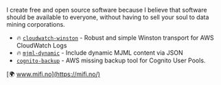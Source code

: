 I create free and open source software because I believe that software should be available to everyone, without having to sell your soul to data mining corporations.

- 🔥 [`cloudwatch-winston`](https://github.com/mifi/cloudwatch-winston) - Robust and simple Winston transport for AWS CloudWatch Logs
- 🔥 [`mjml-dynamic`](https://github.com/mifi/mjml-dynamic) - Include dynamic MJML content via JSON
- [`cognito-backup`](https://github.com/mifi/cognito-backup) - AWS missing backup tool for Cognito User Pools.

[🌍 www.mifi.no](https://mifi.no/)
